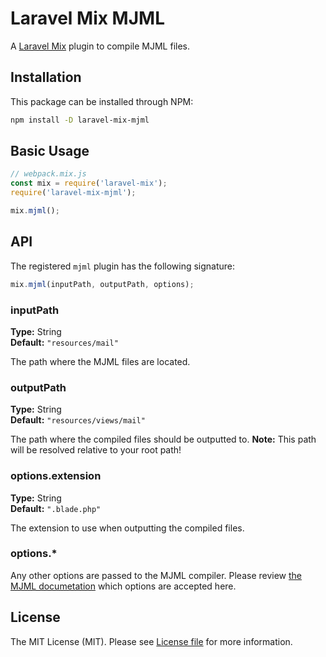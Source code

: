 # Laravel Mix MJML

A [Laravel Mix](https://github.com/JeffreyWay/laravel-mix) plugin to compile MJML files.

## Installation

This package can be installed through NPM:

```sh
npm install -D laravel-mix-mjml
```

## Basic Usage

```js
// webpack.mix.js
const mix = require('laravel-mix');
require('laravel-mix-mjml');

mix.mjml();
```

## API

The registered `mjml` plugin has the following signature:

```js
mix.mjml(inputPath, outputPath, options);
```

### inputPath

**Type:** String  
**Default:** `"resources/mail"`

The path where the MJML files are located.

### outputPath

**Type:** String  
**Default:** `"resources/views/mail"`

The path where the compiled files should be outputted to. **Note:** This path will be resolved relative to your root path!

### options.extension

**Type:** String  
**Default:** `".blade.php"`

The extension to use when outputting the compiled files.

### options.*

Any other options are passed to the MJML compiler. Please review [the MJML documetation](https://mjml.io/documentation/#inside-node-js) which options are accepted here.

## License

The MIT License (MIT). Please see [License file](LICENSE.md) for more information.
